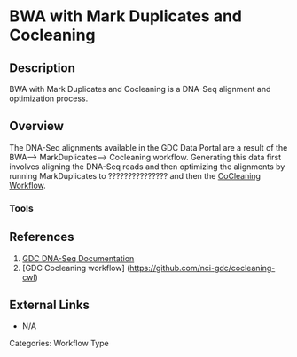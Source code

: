 # BWA with Mark Duplicates and Cocleaning #
## Description ##

BWA with Mark Duplicates and Cocleaning is a DNA-Seq alignment and optimization process.   

## Overview ##

The DNA-Seq alignments available in the GDC Data Portal are a result of the BWA--> MarkDuplicates--> Cocleaning  workflow. Generating this data first involves aligning the DNA-Seq reads and then 
optimizing the alignments by running MarkDuplicates to ??????????????? and then the [CoCleaning Workflow](LINK).  

### Tools ###
## References ##
1. [GDC DNA-Seq Documentation](https://docs.gdc.cancer.gov/Data/Bioinformatics_Pipelines/DNA_Seq_Variant_Calling_Pipeline/)
2. [GDC Cocleaning workflow] (https://github.com/nci-gdc/cocleaning-cwl)

## External Links ##
* N/A

Categories: Workflow Type
